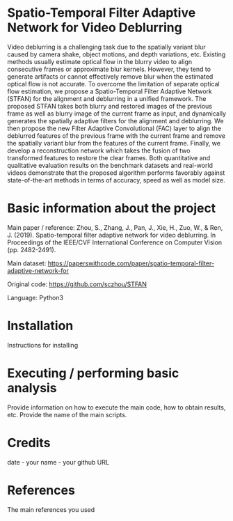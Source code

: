 # Spatio-Temporal Filter Adaptive Network for Video Deblurring

Video deblurring is a challenging task due to the spatially variant blur caused by camera shake, object motions, and depth variations, etc. Existing methods usually estimate optical flow in the blurry video to align consecutive frames or approximate blur kernels. However, they tend to generate artifacts or cannot effectively remove blur when the estimated optical flow is not accurate. To overcome the limitation of separate optical flow estimation, we propose a Spatio-Temporal Filter Adaptive Network (STFAN) for the alignment and deblurring in a unified framework. The proposed STFAN takes both blurry and restored images of the previous frame as well as blurry image of the current frame as input, and dynamically generates the spatially adaptive filters for the alignment and deblurring. We then propose the new Filter Adaptive Convolutional (FAC) layer to align the deblurred features of the previous frame with the current frame and remove the spatially variant blur from the features of the current frame. Finally, we develop a reconstruction network which takes the fusion of two transformed features to restore the clear frames. Both quantitative and qualitative evaluation results on the benchmark datasets and real-world videos demonstrate that the proposed algorithm performs favorably against state-of-the-art methods in terms of accuracy, speed as well as model size. 

# Basic information about the project

Main paper / reference: Zhou, S., Zhang, J., Pan, J., Xie, H., Zuo, W., & Ren, J. (2019). Spatio-temporal filter adaptive network for video deblurring. In Proceedings of the IEEE/CVF International Conference on Computer Vision (pp. 2482-2491).

Main dataset: https://paperswithcode.com/paper/spatio-temporal-filter-adaptive-network-for

Original code: https://github.com/sczhou/STFAN

Language: Python3

# Installation

Instructions for installing

# Executing / performing basic analysis

Provide information on how to execute the main code, how to obtain results, etc. Provide the name of the main scripts.

# Credits

date - your name - your github URL

# References

The main references you used
